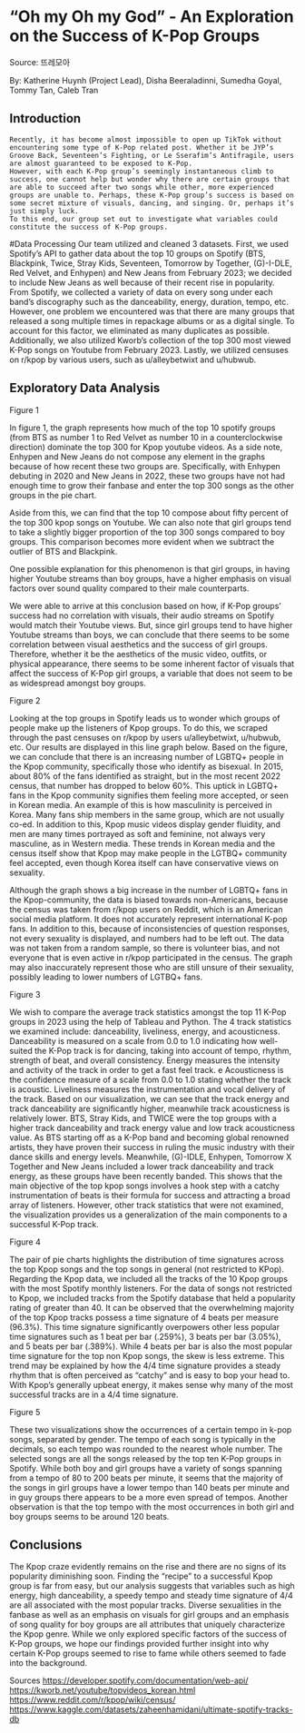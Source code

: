 # “Oh my Oh my God” - An Exploration on the Success of K-Pop Groups 


Source: 뜨레모아

By: Katherine Huynh (Project Lead), Disha Beeraladinni, Sumedha Goyal, Tommy Tan, Caleb Tran

## Introduction

	Recently, it has become almost impossible to open up TikTok without encountering some type of K-Pop related post. Whether it be JYP’s Groove Back, Seventeen’s Fighting, or Le Sserafim’s Antifragile, users are almost guaranteed to be exposed to K-Pop. 
	However, with each K-Pop group’s seemingly instantaneous climb to success, one cannot help but wonder why there are certain groups that are able to succeed after two songs while other, more experienced groups are unable to. Perhaps, these K-Pop group’s success is based on some secret mixture of visuals, dancing, and singing. Or, perhaps it’s just simply luck. 
	To this end, our group set out to investigate what variables could constitute the success of K-Pop groups. 

#Data Processing 
Our team utilized and cleaned 3 datasets. First, we used Spotify’s API to gather data about the top 10 groups on Spotify (BTS, Blackpink, Twice, Stray Kids, Seventeen, Tomorrow by Together, (G)-I-DLE, Red Velvet, and Enhypen) and New Jeans from February 2023; we decided to include New Jeans as well because of their recent rise in popularity. From Spotify, we collected a variety of data on every song under each band’s discography such as the danceability, energy, duration, tempo, etc. However, one problem we encountered was that there are many groups that released a song multiple times in repackage albums or as a digital single. To account for this factor, we eliminated as many duplicates as possible. Additionally, we also utilized Kworb’s collection of the top 300 most viewed K-Pop songs on Youtube from February 2023. Lastly, we utilized censuses on r/kpop by various users, such as u/alleybetwixt and u/hubwub. 


## Exploratory Data Analysis 

Figure 1 
 


In figure 1, the graph represents how much of the top 10 spotify groups (from BTS as number 1 to Red Velvet as number 10 in a counterclockwise direction) dominate the top 300 for Kpop youtube videos. As a side note, Enhypen and New Jeans do not compose any element in the graphs because of how recent these two groups are. Specifically, with Enhypen debuting in 2020 and New Jeans in 2022, these two groups have not had enough time to grow their fanbase and enter the top 300 songs as the other groups in the pie chart. 

Aside from this, we can find that the top 10 compose about fifty percent of the top 300 kpop songs on Youtube. We can also note that girl groups tend to take a slightly bigger proportion of the top 300 songs compared to boy groups. This comparison becomes more evident when we subtract the outlier of BTS and Blackpink. 

One possible explanation for this phenomenon is that girl groups, in having higher Youtube streams than boy groups, have a higher emphasis on visual factors over sound quality compared to their male counterparts. 

We were able to arrive at this conclusion based on how, if K-Pop groups’ success had no correlation with visuals, their audio streams on Spotify would match their Youtube views. But, since girl groups tend to have higher Youtube streams than boys, we can conclude that there seems to be some correlation between visual aesthetics and the success of girl groups. Therefore, whether it be the aesthetics of the music video, outfits, or physical appearance, there seems to be some inherent factor of visuals that affect the success of K-Pop girl groups, a variable that does not seem to be as widespread amongst boy groups. 


Figure 2 

Looking at the top groups in Spotify leads us to wonder which groups of people make up the listeners of Kpop groups. To do this, we scraped through the past censuses on r/kpop by users u/alleybetwixt, u/hubwub, etc. Our results are displayed in this line graph below. Based on the figure, we can conclude that there is an increasing number of LGBTQ+ people in the Kpop community, specifically those who identify as bisexual. In 2015, about 80% of the fans identified as straight, but in the most recent 2022 census, that number has dropped to below 60%.  This uptick in LGBTQ+ fans in the Kpop community signifies them feeling more accepted, or seen in Korean media. An example of this is how masculinity is perceived in Korea. Many fans ship members in the same group, which are not usually co-ed. In addition to this, Kpop music videos display gender fluidity, and men are many times portrayed as soft and feminine, not always very masculine, as in Western media. These trends in Korean media and the census itself show that Kpop may make people in the LGTBQ+ community feel accepted, even though Korea itself can have conservative views on sexuality.

Although the graph shows a big increase in the number of LGBTQ+ fans in the Kpop-community, the data is biased towards non-Americans, because the census was taken from r/kpop users on Reddit, which is an American social media platform. It does not accurately represent international K-pop fans. In addition to this, because of inconsistencies of question responses, not every sexuality is displayed, and numbers had to be left out. The data was not taken from a random sample, so there is volunteer bias, and not everyone that is even active in r/kpop participated in the census. The graph may also inaccurately represent those who are still unsure of their sexuality, possibly leading to lower numbers of LGTBQ+ fans.


Figure 3 


We wish to compare the average track statistics amongst the top 11 K-Pop groups in 2023  using the help of Tableau and Python. The 4 track statistics we examined include: danceability, liveliness, energy, and acousticness. Danceability is measured on a scale from 0.0 to 1.0 indicating how well-suited the K-Pop track is for dancing, taking into account of tempo, rhythm, strength of beat, and overall consistency. Energy measures the intensity and activity of the track in order to get a fast feel track. e Acousticness is the confidence measure of a scale from 0.0 to 1.0 stating whether the track is acoustic. Liveliness measures the instrumentation and vocal delivery of the track. Based on our visualization, we can see that the track energy and track danceability are significantly higher, meanwhile track acousticness is relatively lower. BTS, Stray Kids, and TWICE were the top groups with a higher track danceability and track energy value and low track acousticness value. As BTS starting off as a K-Pop band and becoming global renowned artists, they have proven their success in ruling the music industry with their dance skills and energy levels. Meanwhile, (G)-IDLE, Enhypen, Tomorrow X Together and New Jeans included a lower track danceability and track energy, as these groups have been recently banded. This shows that the main objective of the top kpop songs involves a hook step with a catchy instrumentation of beats is their formula for success and attracting a broad array of listeners. However, other track statistics that were not examined, the visualization provides us a generalization of the main components to a successful K-Pop track. 


Figure 4


The pair of pie charts highlights the distribution of time signatures across the top Kpop songs and the top songs in general (not restricted to KPop). Regarding the Kpop data, we included all the tracks of the 10 Kpop groups with the most Spotify monthly listeners. For the data of songs not restricted to Kpop, we included tracks from the Spotify database that held a popularity rating of greater than 40. It can be observed that the overwhelming majority of the top Kpop tracks possess a time signature of 4 beats per measure (96.3%). This time signature significantly overpowers other less popular time signatures such as 1 beat per bar (.259%), 3 beats per bar (3.05%), and 5 beats per bar (.389%). While 4 beats per bar is also the most popular time signature for the top non Kpop songs, the skew is less extreme. This trend may be explained by how the 4/4 time signature provides a steady rhythm that is often perceived as “catchy” and is easy to bop your head to. With Kpop’s generally upbeat energy, it makes sense why many of the most successful tracks are in a 4/4 time signature. 

Figure 5

These two visualizations show the occurrences of a certain tempo in k-pop songs, separated by gender. The tempo of each song is typically in the decimals, so each tempo was rounded to the nearest whole number. The selected songs are all the songs released by the top ten K-Pop groups in Spotify. While both boy and girl groups have a variety of songs spanning from a tempo of 80 to 200 beats per minute, it seems that the majority of the songs in girl groups have a lower tempo than 140 beats per minute and in guy groups there appears to be a more even spread of tempos. Another observation is that the top tempo with the most occurrences in both girl and boy groups seems to be around 120 beats. 

## Conclusions

The Kpop craze evidently remains on the rise and there are no signs of its popularity diminishing soon. Finding the “recipe” to a successful Kpop group is far from easy, but our analysis suggests that variables such as high energy, high danceability, a speedy tempo and steady time signature of 4/4 are all associated with the most popular tracks. Diverse sexualities in the fanbase as well as an emphasis on visuals for girl groups and an emphasis of song quality for boy groups are all attributes that uniquely characterize the Kpop genre. While we only explored specific factors of the success of K-Pop groups, we hope our findings provided further insight into why certain K-Pop groups seemed to rise to fame while others seemed to fade into the background. 

Sources 
https://developer.spotify.com/documentation/web-api/
https://kworb.net/youtube/topvideos_korean.html
https://www.reddit.com/r/kpop/wiki/census/
https://www.kaggle.com/datasets/zaheenhamidani/ultimate-spotify-tracks-db


